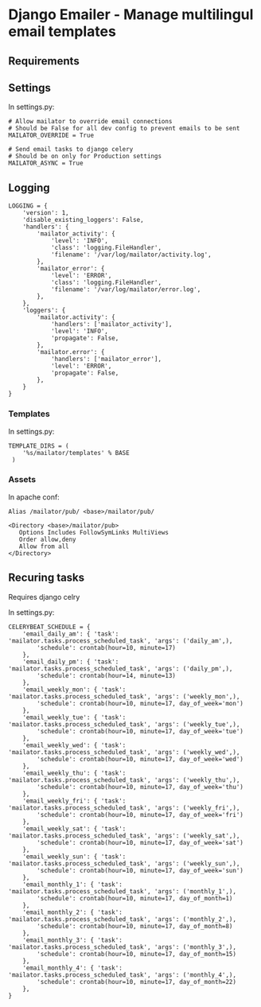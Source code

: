 Django Emailer - Manage multilingul email templates
==========

## Requirements

## Settings

In settings.py:

    # Allow mailator to override email connections
    # Should be False for all dev config to prevent emails to be sent
    MAILATOR_OVERRIDE = True

    # Send email tasks to django celery
    # Should be on only for Production settings
    MAILATOR_ASYNC = True

## Logging

    LOGGING = {
        'version': 1,
        'disable_existing_loggers': False,
        'handlers': {
            'mailator_activity': {
                'level': 'INFO',
                'class': 'logging.FileHandler',
                'filename': '/var/log/mailator/activity.log',
            },
            'mailator_error': {
                'level': 'ERROR',
                'class': 'logging.FileHandler',
                'filename': '/var/log/mailator/error.log',
            },
        },
        'loggers': {
            'mailator.activity': {
                'handlers': ['mailator_activity'],
                'level': 'INFO',
                'propagate': False,
            },
            'mailator.error': {
                'handlers': ['mailator_error'],
                'level': 'ERROR',
                'propagate': False,
            },
        }
    }


### Templates

In settings.py:

    TEMPLATE_DIRS = (
        '%s/mailator/templates' % BASE
     )

### Assets

In apache conf:

    Alias /mailator/pub/ <base>/mailator/pub/

    <Directory <base>/mailator/pub>
       Options Includes FollowSymLinks MultiViews
       Order allow,deny
       Allow from all
    </Directory>



## Recuring tasks

Requires django celry

In settings.py:

    

    CELERYBEAT_SCHEDULE = {
        'email_daily_am': { 'task': 'mailator.tasks.process_scheduled_task', 'args': ('daily_am',),
            'schedule': crontab(hour=10, minute=17)
        },
        'email_daily_pm': { 'task': 'mailator.tasks.process_scheduled_task', 'args': ('daily_pm',),
            'schedule': crontab(hour=14, minute=13)
        },
        'email_weekly_mon': { 'task': 'mailator.tasks.process_scheduled_task', 'args': ('weekly_mon',),
            'schedule': crontab(hour=10, minute=17, day_of_week='mon')
        },
        'email_weekly_tue': { 'task': 'mailator.tasks.process_scheduled_task', 'args': ('weekly_tue',),
            'schedule': crontab(hour=10, minute=17, day_of_week='tue')
        },
        'email_weekly_wed': { 'task': 'mailator.tasks.process_scheduled_task', 'args': ('weekly_wed',),
            'schedule': crontab(hour=10, minute=17, day_of_week='wed')
        },
        'email_weekly_thu': { 'task': 'mailator.tasks.process_scheduled_task', 'args': ('weekly_thu',),
            'schedule': crontab(hour=10, minute=17, day_of_week='thu')
        },
        'email_weekly_fri': { 'task': 'mailator.tasks.process_scheduled_task', 'args': ('weekly_fri',),
            'schedule': crontab(hour=10, minute=17, day_of_week='fri')
        },
        'email_weekly_sat': { 'task': 'mailator.tasks.process_scheduled_task', 'args': ('weekly_sat',),
            'schedule': crontab(hour=10, minute=17, day_of_week='sat')
        },
        'email_weekly_sun': { 'task': 'mailator.tasks.process_scheduled_task', 'args': ('weekly_sun',),
            'schedule': crontab(hour=10, minute=17, day_of_week='sun')
        },
        'email_monthly_1': { 'task': 'mailator.tasks.process_scheduled_task', 'args': ('monthly_1',),
            'schedule': crontab(hour=10, minute=17, day_of_month=1)
        },
        'email_monthly_2': { 'task': 'mailator.tasks.process_scheduled_task', 'args': ('monthly_2',),
            'schedule': crontab(hour=10, minute=17, day_of_month=8)
        },
        'email_monthly_3': { 'task': 'mailator.tasks.process_scheduled_task', 'args': ('monthly_3',),
            'schedule': crontab(hour=10, minute=17, day_of_month=15)
        },
        'email_monthly_4': { 'task': 'mailator.tasks.process_scheduled_task', 'args': ('monthly_4',),
            'schedule': crontab(hour=10, minute=17, day_of_month=22)
        },
    }



